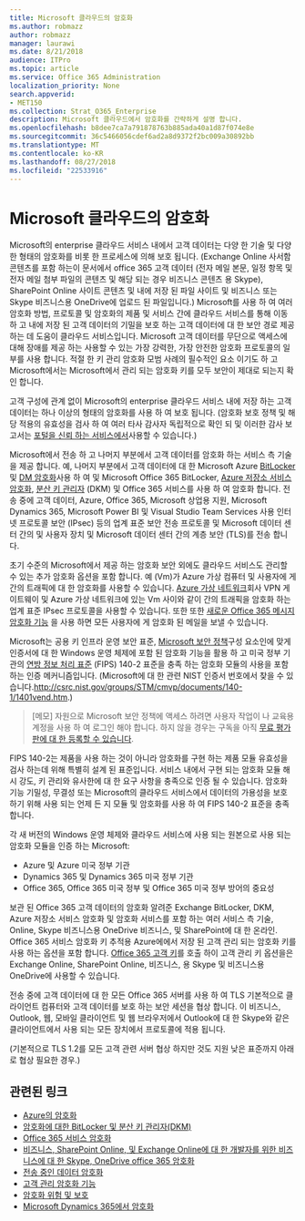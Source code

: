 ```yaml
---
title: Microsoft 클라우드의 암호화
ms.author: robmazz
author: robmazz
manager: laurawi
ms.date: 8/21/2018
audience: ITPro
ms.topic: article
ms.service: Office 365 Administration
localization_priority: None
search.appverid:
- MET150
ms.collection: Strat_O365_Enterprise
description: Microsoft 클라우드에서 암호화를 간략하게 설명 합니다.
ms.openlocfilehash: b8dee7ca7a791878763b885ada40a1d87f074e8e
ms.sourcegitcommit: 36c5466056cdef6ad2a8d9372f2bc009a30892bb
ms.translationtype: MT
ms.contentlocale: ko-KR
ms.lasthandoff: 08/27/2018
ms.locfileid: "22533916"
---
```

# <a name="encryption-in-the-microsoft-cloud"></a>Microsoft 클라우드의 암호화

Microsoft의 enterprise 클라우드 서비스 내에서 고객 데이터는 다양 한 기술 및 다양 한 형태의 암호화를 비롯 한 프로세스에 의해 보호 됩니다. (Exchange Online 사서함 콘텐츠를 포함 하는이 문서에서 office 365 고객 데이터 (전자 메일 본문, 일정 항목 및 전자 메일 첨부 파일의 콘텐츠 및 해당 되는 경우 비즈니스 콘텐츠 용 Skype), SharePoint Online 사이트 콘텐츠 및 내에 저장 된 파일 사이트 및 비즈니스 또는 Skype 비즈니스용 OneDrive에 업로드 된 파일입니다.) Microsoft를 사용 하 여 여러 암호화 방법, 프로토콜 및 암호화의 제품 및 서비스 간에 클라우드 서비스를 통해 이동 하 고 내에 저장 된 고객 데이터의 기밀을 보호 하는 고객 데이터에 대 한 보안 경로 제공 하는 데 도움이 클라우드 서비스입니다. Microsoft 고객 데이터를 무단으로 액세스에 대해 장애를 제공 하는 사용할 수 있는 가장 강력한, 가장 안전한 암호화 프로토콜의 일부를 사용 합니다. 적절 한 키 관리 암호화 모범 사례의 필수적인 요소 이기도 하 고 Microsoft에서는 Microsoft에서 관리 되는 암호화 키를 모두 보안이 제대로 되는지 확인 합니다.

고객 구성에 관계 없이 Microsoft의 enterprise 클라우드 서비스 내에 저장 하는 고객 데이터는 하나 이상의 형태의 암호화를 사용 하 여 보호 됩니다. (암호화 보호 정책 및 해당 적용의 유효성을 검사 하 여 여러 타사 감사자 독립적으로 확인 되 및 이러한 감사 보고서는 [포털을 신뢰 하는 서비스에서](https://aka.ms/stp)사용할 수 있습니다.)

Microsoft에서 전송 하 고 나머지 부분에서 고객 데이터를 암호화 하는 서비스 측 기술을 제공 합니다. 예, 나머지 부분에서 고객 데이터에 대 한 Microsoft Azure [BitLocker](https://docs.microsoft.com/windows/device-security/bitlocker/bitlocker-overview) 및 [DM 암호화](https://en.wikipedia.org/wiki/Dm-crypt)사용 하 여 및 Microsoft Office 365 BitLocker, [Azure 저장소 서비스 암호화](https://azure.microsoft.com/documentation/articles/storage-service-encryption/), [분산 키 관리자](https://support.office.com/article/989ba10c-f73f-4efb-ad1b-af3322e5f376) (DKM) 및 Office 365 서비스를 사용 하 여 암호화 합니다. 전송 중에 고객 데이터, Azure, Office 365, Microsoft 상업용 지원, Microsoft Dynamics 365, Microsoft Power BI 및 Visual Studio Team Services 사용 인터넷 프로토콜 보안 (IPsec) 등의 업계 표준 보안 전송 프로토콜 및 Microsoft 데이터 센터 간의 및 사용자 장치 및 Microsoft 데이터 센터 간의 계층 보안 (TLS)를 전송 합니다.

초기 수준의 Microsoft에서 제공 하는 암호화 보안 외에도 클라우드 서비스도 관리할 수 있는 추가 암호화 옵션을 포함 합니다. 예 (Vm)가 Azure 가상 컴퓨터 및 사용자에 게 간의 트래픽에 대 한 암호화를 사용할 수 있습니다. [Azure 가상 네트워크](https://azure.microsoft.com/services/virtual-network/)회사 VPN 게이트웨이 및 Azure 가상 네트워크에 있는 Vm 사이와 같이 간의 트래픽을 암호화 하는 업계 표준 IPsec 프로토콜을 사용할 수 있습니다. 또한 또한 [새로운 Office 365 메시지 암호화 기능](set-up-new-message-encryption-capabilities.md) 을 사용 하면 모든 사용자에 게 암호화 된 메일을 보낼 수 있습니다.

Microsoft는 공용 키 인프라 운영 보안 표준, [Microsoft 보안 정책](https://servicetrust.microsoft.com/ViewPage/TrustDocuments?command=Download&downloadType=Document&downloadId=5868ecc8-50b7-4f91-b43f-640e2b99e86e&docTab=6d000410-c9e9-11e7-9a91-892aae8839ad_FAQ%20and%20White%20Papers)구성 요소인에 맞게 인증서에 대 한 Windows 운영 체제에 포함 된 암호화 기능을 활용 하 고 미국 정부 기관의 [연방 정보 처리 표준](http://csrc.nist.gov/publications/PubsFIPS.html) (FIPS) 140-2 표준을 충족 하는 암호화 모듈의 사용을 포함 하는 인증 메커니즘입니다. (Microsoft에 대 한 관련 NIST 인증서 번호에서 찾을 수 있습니다.http://csrc.nist.gov/groups/STM/cmvp/documents/140-1/1401vend.htm.)

> [메모] 자원으로 Microsoft 보안 정책에 액세스 하려면 사용자 작업이 나 교육용 계정을 사용 하 여 로그인 해야 합니다. 하지 않을 경우는 구독을 아직 [무료 평가판에 대 한 등록할 수 있습니다](https://servicetrust.microsoft.com/Home/TrialSubscriptions).

FIPS 140-2는 제품을 사용 하는 것이 아니라 암호화를 구현 하는 제품 모듈 유효성을 검사 하는데 위해 특별히 설계 된 표준입니다. 서비스 내에서 구현 되는 암호화 모듈 해시 강도, 키 관리와 유사한에 대 한 요구 사항을 충족으로 인증 될 수 있습니다. 암호화 기능 기밀성, 무결성 또는 Microsoft의 클라우드 서비스에서 데이터의 가용성을 보호 하기 위해 사용 되는 언제 든 지 모듈 및 암호화를 사용 하 여 FIPS 140-2 표준을 충족 합니다.

각 새 버전의 Windows 운영 체제와 클라우드 서비스에 사용 되는 원본으로 사용 되는 암호화 모듈을 인증 하는 Microsoft:
- Azure 및 Azure 미국 정부 기관
- Dynamics 365 및 Dynamics 365 미국 정부 기관
- Office 365, Office 365 미국 정부 및 Office 365 미국 정부 방어의 중요성

보관 된 Office 365 고객 데이터의 암호화 알려준 Exchange BitLocker, DKM, Azure 저장소 서비스 암호화 및 암호화 서비스를 포함 하는 여러 서비스 측 기술, Online, Skype 비즈니스용 OneDrive 비즈니스, 및 SharePoint에 대 한 온라인. Office 365 서비스 암호화 키 추적용 Azure에에서 저장 된 고객 관리 되는 암호화 키를 사용 하는 옵션을 포함 합니다. [Office 365 고객 키](https://support.office.com/article/f2cd475a-e592-46cf-80a3-1bfb0fa17697)를 호출 하이 고객 관리 키 옵션을은 Exchange Online, SharePoint Online, 비즈니스, 용 Skype 및 비즈니스용 OneDrive에 사용할 수 있습니다.

전송 중에 고객 데이터에 대 한 모든 Office 365 서버를 사용 하 여 TLS 기본적으로 클라이언트 컴퓨터와 고객 데이터를 보호 하는 보안 세션을 협상 합니다.  이 비즈니스, Outlook, 웹, 모바일 클라이언트 및 웹 브라우저에서 Outlook에 대 한 Skype와 같은 클라이언트에서 사용 되는 모든 장치에서 프로토콜에 적용 됩니다.

(기본적으로 TLS 1.2를 모든 고객 관련 서버 협상 하지만 것도 지원 낮은 표준까지 아래로 협상 필요한 경우.)

## <a name="related-links"></a>관련된 링크

- [Azure의 암호화](office-365-azure-encryption.md)
- [암호화에 대한 BitLocker 및 분산 키 관리자(DKM)](office-365-bitlocker-and-distributed-key-manager-for-encryption.md)
- [Office 365 서비스 암호화](office-365-service-encryption.md)
- [비즈니스, SharePoint Online, 및 Exchange Online에 대 한 개발자를 위한 비즈니스에 대 한 Skype, OneDrive office 365 암호화](office-365-encryption-for-skype-onedrive-sharepoint-and-exchange.md)
- [전송 중인 데이터 암호화](office-365-encryption-for-data-in-transit.md)
- [고객 관리 암호화 기능](office-365-customer-managed-encryption-features.md)
- [암호화 위험 및 보호](office-365-encryption-risks-and-protections.md)
- [Microsoft Dynamics 365에서 암호화](office-365-encryption-in-microsoft-dynamics-365.md)